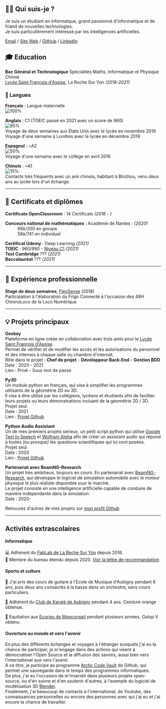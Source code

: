 ## 👨‍💻 Qui suis-je ?

Je suis un étudiant en informatque, grand passionné d'informatique et de friand de nouvelles technologies.<br>
Je suis particulièrement intéressé par les intelligences artificielles.

[Email](mailto:aubin.sionville@stfrancoislaroche.fr) / [Site Web](http://asionville.github.io) / [GitHub](https://github.com/ASionville) / [LinkedIn](https://fr.linkedin.com/in/aubin-sionville-a02bb119b)

## 🎓 Education

**Bac Général et Technologique** Spécialités Maths, Informatique et Physique Chimie <br>
[Lycée Saint François d'Assise](www.saintfrancoislaroche.fr), La Roche Sur Yon  *(2018-2021)*

### 💬 Langues

**Français** : Langue maternelle<br>
![100%](https://progress-bar.dev/100)<br>

**Anglais**  : C1 (TOEIC passé en 2021 avec un score de 960)<br>
![85%](https://progress-bar.dev/85)<br>
Voyage de deux semaines aux Etats Unis avec le lycée en novembre 2019<br>
Voyage d'une semaine à Londres avec le lycée en décembre 2019<br>

**Espagnol** : ~A2<br>
![50%](https://progress-bar.dev/50)<br>
Voyage d'une semaine avec le collège en avril 2016<br>

**Chinois**  : ~A1<br>
![15%](https://progress-bar.dev/15)<br>
Contacts très fréquents avec un ami chinois, habitant à Binzhou, venu deux ans au lycée lors d'un échange.<br>

---


## 📜 Certificats et diplômes

**Certificats OpenClassroom** : 14 Certificats *(2016 - )*<br>
<dl>
   <dt><b>Concours national de mathématiques</b> : Académie de Nantes : <em>(2020)</em></dt>
   <dd>66è/200 en groupe</dd><dd>58è/741 en individuel</dd>
</dl>

**Certificat Udemy** : Deep Learning *(2021)*<br>
**TOEIC** : 960/990 - [Niveau C1](https://www.efset.org/fr/cefr/c1/)  *(2021)*<br>
**Test Cambridge** ??? *(2021)*<br>
**Baccalauréat** ??? *(2021)*

---


## 💼 Expérience professionnelle

**Stage de deux semaines**, [FlexSense](http://www.flex-sense.com/) *(2018)*<br>
Participation à l'élaboration du Frigo Connecté à l'occasion des 48H ChronoLoco de la Loco Numérique

---

## 💡 Projets principaux

**Geskey**<br>
Plateforme en ligne créée en collaboration avec trois amis pour le [Lycée Saint François d'Assise](www.saintfrancoislaroche.fr).<br>
Permet de vérifier et de modifier les accès et les autorisations du personnel et des internes à chaque salle ou chambre d'internat.<br>
Rôle dans le projet : **Chef de projet** - **Développeur Back-End** - **Gestion BDD**<br>
Date : 2020 - 2021<br>
Lien : Privé - Sous mot de passe

**Py3D**<br>
Un module python en français, qui vise à simplifier les programmes utilisants de la géométrie 2D ou 3D.<br>
Il vise à être utilisé par les collégiens, lycéens et étudiants afin de faciliter leurs projets ou leurs démonstrations incluant de la géométrie 2D / 3D.<br>
Projet seul.<br>
Date : 2021<br>
Lien : [Projet Github](https://github.com/ASionville/py3d)

**Python Audio Assistant**<br>
Un de mes premiers projets sérieux, un petit script python qui utilise [Google Text to Speech](https://github.com/pndurette/gTTS) et [Wolfram Alpha](https://www.wolframalpha.com/) afin de créer un assistant audio qui répond à toutes *(ou presque)* les questions scientifiques qui lui sont posées.<br>
Projet seul<br>
Date : 2020<br>
Lien : [Projet Github](https://github.com/ASionville/Python-Audio-Assistant)


**Partenariat avec BeamNG-Research**<br>
Un projet très ambitieux, toujours en cours. En partenariat avec [BeamNG-Research](https://beamng.gmbh/research/), qui développe le logiciel de simulation automobile avec le moteur physique le plus réaliste disponible suur le marché.<br>
Le projet consiste en une intelligence artificielle capable de conduire de manière indépendante dans la simulation.<br>
Date : 2020-


Retrouvez d'autres de mes projets sur [mon profil Github](https://github.com/ASionville)


---


## Activités extrascolaires

#### Informatique

💻 Adhérent du [FabLab de La Roche Sur Yon](https://www.lab-ouest.org/tiki-index.php) depuis 2016.<br>
💼 Membre du bureau étendu depuis 2020. [Voir la lettre de recommandation](#)

#### Sports et culture

🎸 J'ai pris des cours de guitare à l'Ecole de Musique d'Aubigny pendant 6 ans, puis deux ans consacrés à la basse dans un orchestre, sans cours particuliers.

🥋 Adhérent du [Club de Karaté de Aubigny](https://karateclub-aubinois.fr/) pendant 4 ans. Ceinture orange obtenue.

🏇 Equitation aux [Ecuries de Monconseil](http://www.lesecuriesdemonconseil.com/) pendant plusieurs années. Galop V obtenu.

#### Ouverture au monde et vers l'avenir

En plus des différents échanges et voyages à l'étranger auxquels j'ai eu la chance de participer, je m'engage dans des actions qui visent à démocratiser l'Open Source et la diffusion des savoirs, aussi bien vers l'international que vers l'avenir.<br>
A ce titre, je participe au programme [Arctic Code Vault](https://archiveprogram.github.com/arctic-vault/) de Github, qui permet une sauvegarde dans le temps des programmes informatiques.<br>
De plus, j'ai eu l'occasion de m'inverstir dans plusieurs projets open-source, ou d'en suivre et d'en soutenir d'autres, à l'exemple du logiciel de modélisation 3D [Blender](https://www.blender.org/).<br>
Finalement, j'ai beaucoup de contacts à l'international, de Youtube, des connaissances personnelles ou encore des personnes avec qui j'ai eu et j'ai encore la chance de travailler.
